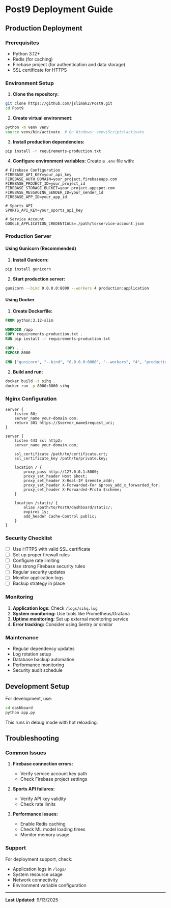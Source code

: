# Post9 Deployment Guide

## Production Deployment

### Prerequisites
- Python 3.12+
- Redis (for caching)
- Firebase project (for authentication and data storage)
- SSL certificate for HTTPS

### Environment Setup

1. **Clone the repository:**
```bash
git clone https://github.com/jslimak2/Post9.git
cd Post9
```

2. **Create virtual environment:**
```bash
python -m venv venv
source venv/bin/activate  # On Windows: venv\Scripts\activate
```

3. **Install production dependencies:**
```bash
pip install -r requirements-production.txt
```

4. **Configure environment variables:**
Create a `.env` file with:
```env
# Firebase Configuration
FIREBASE_API_KEY=your_api_key
FIREBASE_AUTH_DOMAIN=your_project.firebaseapp.com
FIREBASE_PROJECT_ID=your_project_id
FIREBASE_STORAGE_BUCKET=your_project.appspot.com
FIREBASE_MESSAGING_SENDER_ID=your_sender_id
FIREBASE_APP_ID=your_app_id

# Sports API
SPORTS_API_KEY=your_sports_api_key

# Service Account
GOOGLE_APPLICATION_CREDENTIALS=./path/to/service-account.json
```

### Production Server

#### Using Gunicorn (Recommended)

1. **Install Gunicorn:**
```bash
pip install gunicorn
```

2. **Start production server:**
```bash
gunicorn --bind 0.0.0.0:8000 --workers 4 production:application
```

#### Using Docker

1. **Create Dockerfile:**
```dockerfile
FROM python:3.12-slim

WORKDIR /app
COPY requirements-production.txt .
RUN pip install -r requirements-production.txt

COPY . .
EXPOSE 8000

CMD ["gunicorn", "--bind", "0.0.0.0:8000", "--workers", "4", "production:application"]
```

2. **Build and run:**
```bash
docker build -t sihq .
docker run -p 8000:8000 sihq
```

### Nginx Configuration

```nginx
server {
    listen 80;
    server_name your-domain.com;
    return 301 https://$server_name$request_uri;
}

server {
    listen 443 ssl http2;
    server_name your-domain.com;

    ssl_certificate /path/to/certificate.crt;
    ssl_certificate_key /path/to/private.key;

    location / {
        proxy_pass http://127.0.0.1:8000;
        proxy_set_header Host $host;
        proxy_set_header X-Real-IP $remote_addr;
        proxy_set_header X-Forwarded-For $proxy_add_x_forwarded_for;
        proxy_set_header X-Forwarded-Proto $scheme;
    }

    location /static/ {
        alias /path/to/Post9/dashboard/static/;
        expires 1y;
        add_header Cache-Control public;
    }
}
```

### Security Checklist

- [ ] Use HTTPS with valid SSL certificate
- [ ] Set up proper firewall rules
- [ ] Configure rate limiting
- [ ] Use strong Firebase security rules
- [ ] Regular security updates
- [ ] Monitor application logs
- [ ] Backup strategy in place

### Monitoring

1. **Application logs:** Check `/logs/sihq.log`
2. **System monitoring:** Use tools like Prometheus/Grafana
3. **Uptime monitoring:** Set up external monitoring service
4. **Error tracking:** Consider using Sentry or similar

### Maintenance

- Regular dependency updates
- Log rotation setup
- Database backup automation
- Performance monitoring
- Security audit schedule

## Development Setup

For development, use:
```bash
cd dashboard
python app.py
```

This runs in debug mode with hot reloading.

## Troubleshooting

### Common Issues

1. **Firebase connection errors:**
   - Verify service account key path
   - Check Firebase project settings

2. **Sports API failures:**
   - Verify API key validity
   - Check rate limits

3. **Performance issues:**
   - Enable Redis caching
   - Check ML model loading times
   - Monitor memory usage

### Support

For deployment support, check:
- Application logs in `/logs/`
- System resource usage
- Network connectivity
- Environment variable configuration

---

**Last Updated**: 9/13/2025